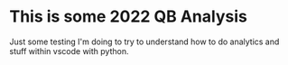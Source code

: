 # This is some 2022 QB Analysis

Just some testing I'm doing to try to understand how to do analytics and stuff within vscode with python.